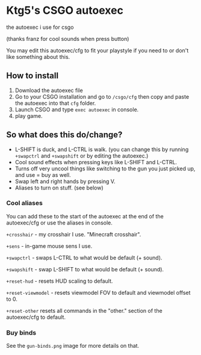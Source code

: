 # Ktg5's CSGO autoexec
the autoexec i use for csgo

(thanks franz for cool sounds when press button)

You may edit this autoexec/cfg to fit your playstyle if you need to or don't like something about this.

## How to install
1. Download the autoexec file
2. Go to your CSGO installation and go to `/csgo/cfg` then copy and paste the autoexec into that `cfg` folder.
3. Launch CSGO and type `exec autoexec` in console.
4. play game.

## So what does this do/change?
- L-SHIFT is duck, and L-CTRL is walk. (you can change this by running `+swapctrl` and `+swapshift` or by editing the autoexec.)
- Cool sound effects when pressing keys like L-SHIFT and L-CTRL.
- Turns off very uncool things like switching to the gun you just picked up, and use = buy as well.
- Swap left and right hands by pressing V.
- Aliases to turn on stuff. (see below)

### Cool aliases
You can add these to the start of the autoexec at the end of the autoexec/cfg or use the aliases in console.

`+crosshair` - my crosshair I use. "Minecraft crosshair".

`+sens` - in-game mouse sens I use.

`+swapctrl` - swaps L-CTRL to what would be default (+ sound).

`+swapshift` - swap L-SHIFT to what would be default (+ sound).

`+reset-hud` - resets HUD scaling to default.

`+reset-viewmodel` - resets viewmodel FOV to default and viewmodel offset to 0.

`+reset-other` resets all commands in the "other." section of the autoexec/cfg to default.

### Buy binds
See the `gun-binds.png` image for more details on that.
